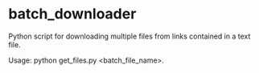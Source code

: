 # batch_downloader
Python script for downloading multiple files from links contained in a text file.

Usage: python get_files.py <batch_file_name>.
